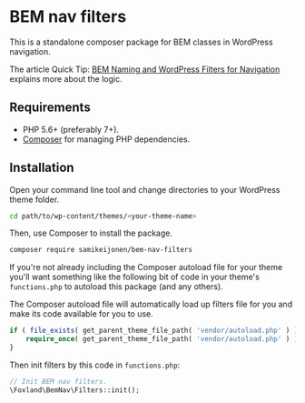 # BEM nav filters

This is a standalone composer package for BEM classes in WordPress navigation.

The article Quick Tip: [BEM Naming and WordPress Filters for Navigation](https://webdesign.tutsplus.com/tutorials/quick-tip-bem-naming-and-wordpress-filters-for-navigation--cms-31268)
explains more about the logic.

## Requirements

* PHP 5.6+ (preferably 7+).
* [Composer](https://getcomposer.org/) for managing PHP dependencies.

## Installation

Open your command line tool and change directories to your WordPress theme folder.

```bash
cd path/to/wp-content/themes/<your-theme-name>
```

Then, use Composer to install the package.

```bash
composer require samikeijonen/bem-nav-filters
```

If you're not already including the Composer autoload file for your theme
you'll want something like the following bit of code in your theme's `functions.php` to autoload this package (and any others).

The Composer autoload file will automatically load up filters file for you and make its code available for you to use.

```php
if ( file_exists( get_parent_theme_file_path( 'vendor/autoload.php' ) ) ) {
	require_once( get_parent_theme_file_path( 'vendor/autoload.php' ) );
}
```

Then init filters by this code in `functions.php`:

```php
// Init BEM nav filters.
\Foxland\BemNav\Filters::init();
```
